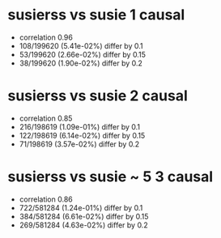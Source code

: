 # susierss vs susie  1 causal

- correlation 0.96
- 108/199620 (5.41e-02%) differ by 0.1
- 53/199620 (2.66e-02%) differ by 0.15
- 38/199620 (1.90e-02%) differ by 0.2


# susierss vs susie  2 causal

- correlation 0.85
- 216/198619 (1.09e-01%) differ by 0.1
- 122/198619 (6.14e-02%) differ by 0.15
- 71/198619 (3.57e-02%) differ by 0.2


# susierss vs susie  ~ 5 3 causal

- correlation 0.86
- 722/581284 (1.24e-01%) differ by 0.1
- 384/581284 (6.61e-02%) differ by 0.15
- 269/581284 (4.63e-02%) differ by 0.2


